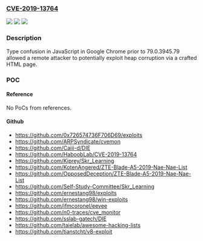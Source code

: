 ### [CVE-2019-13764](https://cve.mitre.org/cgi-bin/cvename.cgi?name=CVE-2019-13764)
![](https://img.shields.io/static/v1?label=Product&message=Chrome&color=blue)
![](https://img.shields.io/static/v1?label=Version&message=%3C%2079.0.3945.79%20&color=brighgreen)
![](https://img.shields.io/static/v1?label=Vulnerability&message=Type%20Confusion&color=brighgreen)

### Description

Type confusion in JavaScript in Google Chrome prior to 79.0.3945.79 allowed a remote attacker to potentially exploit heap corruption via a crafted HTML page.

### POC

#### Reference
No PoCs from references.

#### Github
- https://github.com/0x726574736F706D69/exploits
- https://github.com/ARPSyndicate/cvemon
- https://github.com/Caiii-d/DIE
- https://github.com/HaboobLab/CVE-2019-13764
- https://github.com/Kiprey/Skr_Learning
- https://github.com/KotenAngered/ZTE-Blade-A5-2019-Nae-Nae-List
- https://github.com/OpposedDeception/ZTE-Blade-A5-2019-Nae-Nae-List
- https://github.com/Self-Study-Committee/Skr_Learning
- https://github.com/ernestang98/exploits
- https://github.com/ernestang98/win-exploits
- https://github.com/jfmcoronel/eevee
- https://github.com/n0-traces/cve_monitor
- https://github.com/sslab-gatech/DIE
- https://github.com/taielab/awesome-hacking-lists
- https://github.com/tianstcht/v8-exploit


